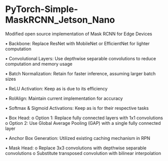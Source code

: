 # PyTorch-Simple-MaskRCNN_Jetson_Nano
Modified open source implementation of Mask RCNN for Edge Devices

•	Backbone: Replace ResNet with MobileNet or EfficientNet for lighter computation

•	Convolutional Layers: Use depthwise separable convolutions to reduce computation and memory usage

•	Batch Normalization: Retain for faster inference, assuming larger batch sizes

•	ReLU Activation: Keep as is due to its efficiency

•	RoIAlign: Maintain current implementation for accuracy

•	Softmax & Sigmoid Activations: Keep as is for their respective tasks

•	Box Head: 
    o	Option 1: Replace fully connected layers with 1x1 convolutions
    o	Option 2: Use Global Average Pooling (GAP) with a single fully connected layer
    
•	Anchor Box Generation: Utilized existing caching mechanism in RPN

•	Mask Head: 
    o	Replace 3x3 convolutions with depthwise separable convolutions
    o	Substitute transposed convolution with bilinear interpolation


